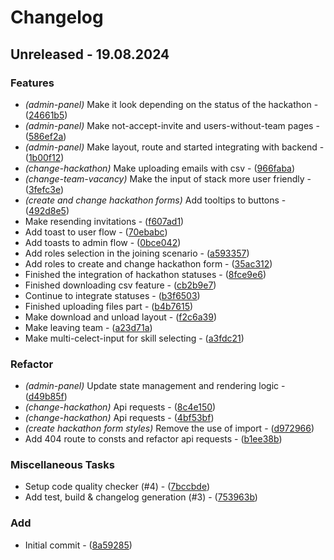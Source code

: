 # Changelog
## Unreleased - 19.08.2024

### Features

- *(admin-panel)* Make it look depending on the status of the hackathon - ([24661b5](https://github.com/open-cu/megazord-frontend/commit/24661b51d2fadb10a3acb9f7d5386a51cd17eae2))
- *(admin-panel)* Make not-accept-invite and users-without-team pages - ([586ef2a](https://github.com/open-cu/megazord-frontend/commit/586ef2a02875ecc2dbd081a9e278d43a832061cd))
- *(admin-panel)* Make layout, route and started integrating with backend - ([1b00f12](https://github.com/open-cu/megazord-frontend/commit/1b00f12d83a2a1e0def7964c7b8e55bf8f7bab98))
- *(change-hackathon)* Make uploading emails with csv - ([966faba](https://github.com/open-cu/megazord-frontend/commit/966faba6c5885ded6457313afe5d831cdacb36d5))
- *(change-team-vacancy)* Make the input of stack more user friendly - ([3fefc3e](https://github.com/open-cu/megazord-frontend/commit/3fefc3ee6885c8f706f0f10bd857c1fe95896de1))
- *(create and change hackathon forms)* Add tooltips to buttons - ([492d8e5](https://github.com/open-cu/megazord-frontend/commit/492d8e5c956913377d0366368d787d0998615eaa))
- Make resending invitations - ([f607ad1](https://github.com/open-cu/megazord-frontend/commit/f607ad12be3c593baf8a9ce85a19daa6fd421519))
- Add toast to user flow - ([70ebabc](https://github.com/open-cu/megazord-frontend/commit/70ebabc8893de1292dec56df5f60b1b62da34281))
- Add toasts to admin flow - ([0bce042](https://github.com/open-cu/megazord-frontend/commit/0bce042bd58d3564cfba72ce1d2ef45d56b32728))
- Add roles selection in the joining scenario - ([a593357](https://github.com/open-cu/megazord-frontend/commit/a59335706a5bea7f12ca9b47d0c9375497c8ab15))
- Add roles to create and change hackathon form - ([35ac312](https://github.com/open-cu/megazord-frontend/commit/35ac312a004fa2747ad10d701c59f5bba317bcfd))
- Finished the integration of hackathon statuses - ([8fce9e6](https://github.com/open-cu/megazord-frontend/commit/8fce9e697c895994870c5948a7762be52390f2d3))
- Finished downloading csv feature - ([cb2b9e7](https://github.com/open-cu/megazord-frontend/commit/cb2b9e7629c99824bc6b8adb82f01c0d17cd6e61))
- Continue to integrate statuses - ([b3f6503](https://github.com/open-cu/megazord-frontend/commit/b3f65036908956521c4df02c7ad26ee101772fad))
- Finished uploading files part - ([b4b7615](https://github.com/open-cu/megazord-frontend/commit/b4b761541b0556be68dbfe6d34acb8827c96e855))
- Make download and unload layout - ([f2c6a39](https://github.com/open-cu/megazord-frontend/commit/f2c6a39fd24deee2d756056e55a92bfc8c6cf525))
- Make leaving team - ([a23d71a](https://github.com/open-cu/megazord-frontend/commit/a23d71a5b82064660f42f1e442a9cd3a770ea019))
- Make multi-celect-input for skill selecting - ([a3fdc21](https://github.com/open-cu/megazord-frontend/commit/a3fdc21e6eb4a587f0ffcac0ffb36abe361384dd))

### Refactor

- *(admin-panel)* Update state management and rendering logic - ([d49b85f](https://github.com/open-cu/megazord-frontend/commit/d49b85f9a9831442a8ba66b08c92a25dfc255386))
- *(change-hackathon)* Api requests - ([8c4e150](https://github.com/open-cu/megazord-frontend/commit/8c4e1504623225120cfed87b8fa1ff8cd17c0339))
- *(change-hackathon)* Api requests - ([4bf53bf](https://github.com/open-cu/megazord-frontend/commit/4bf53bf92a7541bb3b590d4683c43510fce732b5))
- *(create hackathon form styles)* Remove the use of import - ([d972966](https://github.com/open-cu/megazord-frontend/commit/d972966c48456b8df1bc19f0597a2db0b402d343))
- Add 404 route to consts and refactor api requests - ([b1ee38b](https://github.com/open-cu/megazord-frontend/commit/b1ee38be1a4de46c4fb480e6ae7e43abefd47a51))

### Miscellaneous Tasks

- Setup code quality checker (#4) - ([7bccbde](https://github.com/open-cu/megazord-frontend/commit/7bccbdec9029521f873a9c28fe20376ed6f0093c))
- Add test, build & changelog generation (#3) - ([753963b](https://github.com/open-cu/megazord-frontend/commit/753963bd1b84c006e0b0f93c7a2affc1ba64ea1c))

### Add

- Initial commit - ([8a59285](https://github.com/open-cu/megazord-frontend/commit/8a59285d2315db6c9a9f5ae78e1272116baa11f5))

